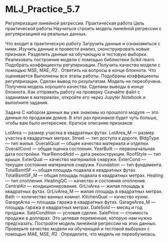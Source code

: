 # MLJ_Practice_5.7
Регуляризация линейной регрессии. Практическая работа
Цель практической работы
Научиться строить модель линейной регрессии с регуляризацией на реальных данных.

Что входит в практическую работу
Загрузить данные и ознакомиться с ними.
Изучить данные и провести анализ, сконструировать новые признаки.
Разделить данные на обучающую и тестовую выборки.
Реализовать построение модели с помощью библиотеки Scikit-learn.
Подобрать коэффициенты регуляризации.
Получить качество модели с помощью MSE, MAE,  𝑅2
 .
Ответить на вопросы в конце блокнота.
Что оценивается
Выполнены все этапы работы.
Подобраны коэффициенты регуляризации.
Сделан вывод по результатам.
Модель не переобучена.
Получена модель хорошего качества.
Сделаны выводы в конце блокнота.
Как отправить работу на проверку
Скачайте файл с заданиями в материалах, откройте его через Jupyter Notebook и выполните задания.

Задача
С набором данных вы уже знакомы из прошлого модуля — это данные по продажам домов. В этот раз признаков будет чуть больше, чтобы вам было интереснее. Краткое описание признаков:

LotArea — размер участка в квадратных футах.
LotArea_M — размер участка в квадратных метрах.
Street — тип доступа к дороге.
BldgType — тип жилья.
OverallQual — общее качество материала и отделки.
OverallCond — общая оценка состояния.
YearBuilt — первоначальная дата постройки.
YearRemodAdd — дата реконструкции.
RoofStyle — тип крыши.
ExterQual — качество материалов снаружи.
ExterCond — текущее состояние материалов снаружи.
Foundation — тип фундамента.
TotalBsmtSF — общая площадь подвала в квадратных футах.
TotalBsmtSF_M — общая площадь подвала в квадратных метрах.
Heating — тип отопления.
HeatingQC — качество и состояние отопления.
CentralAir — кондиционирование.
GrLivArea — жилая площадь в квадратных футах.
GrLivArea_M — жилая площадь в квадратных метрах.
Bath — количество ванных комнат.
KitchenQual — качество кухни.
GarageArea — площадь гаража в квадратных футах.
GarageArea_M — площадь гаража в квадратных метрах.
DateSold — месяц и год продажи.
SaleCondition — условия сделки.
SalePrice — стоимость продажи в долларах. Это целевая переменная, которую нам нужно предсказать.
Постройте модель линейной регрессии на этих данных. Проверьте качество модели на обучающей и тестовой выборках с помощью MAE, MSE,  𝑅2
 . Определите, что модель не переобучилась.
